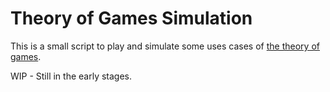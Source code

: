 # Theory of Games Simulation

This is a small script to play and simulate some uses cases of
[the theory of games](https://en.wikipedia.org/wiki/Game_theory).

WIP - Still in the early stages.
